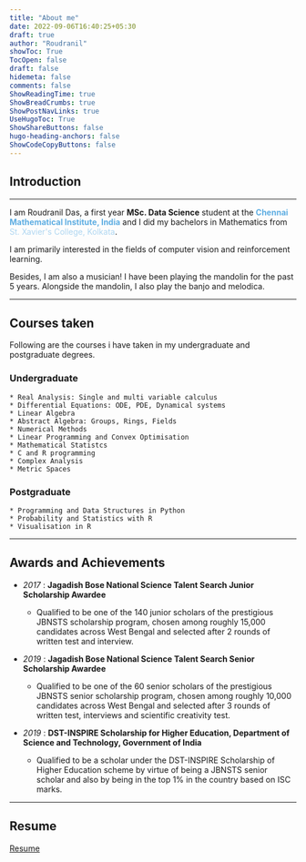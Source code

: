 ```yaml
---
title: "About me"
date: 2022-09-06T16:40:25+05:30
draft: true
author: "Roudranil"
showToc: True
TocOpen: false
draft: false
hidemeta: false
comments: false
ShowReadingTime: true
ShowBreadCrumbs: true
ShowPostNavLinks: true
UseHugoToc: True
ShowShareButtons: false
hugo-heading-anchors: false
ShowCodeCopyButtons: false
---
```


## Introduction
---
<style>
  div-for-course {
    display:block;
    background-color:#545454;
    border-radius:15px;
    color:#F6DDCC;
  }
</style>


I am Roudranil Das, a first year **MSc. Data Science** student at the <span style="color:#5DADE2">**Chennai Mathematical Institute, India**</span> and I did my bachelors in Mathematics from <span style="color:#AED6F1">St. Xavier's College, Kolkata</span>. 

I am primarily interested in the fields of computer vision and reinforcement learning. 

Besides, I am also a musician! I have been playing the mandolin for the past 5 years. Alongside the mandolin, I also play the banjo and melodica.

---

## Courses taken

Following are the courses i have taken in my undergraduate and postgraduate degrees.

### Undergraduate

    * Real Analysis: Single and multi variable calculus
    * Differential Equations: ODE, PDE, Dynamical systems
    * Linear Algebra
    * Abstract Algebra: Groups, Rings, Fields
    * Numerical Methods
    * Linear Programming and Convex Optimisation
    * Mathematical Statistcs
    * C and R programming
    * Complex Analysis
    * Metric Spaces

### Postgraduate
    * Programming and Data Structures in Python
    * Probability and Statistics with R
    * Visualisation in R

---

## Awards and Achievements

- _2017_ : **Jagadish Bose National Science Talent Search Junior Scholarship Awardee**
  - Qualified to be one of the 140 junior scholars of the prestigious JBNSTS scholarship program, chosen among roughly 15,000 candidates across West Bengal and selected after 2 rounds of written test and interview.

- _2019_ : **Jagadish Bose National Science Talent Search Senior Scholarship Awardee**
  - Qualified to be one of the 60 senior scholars of the prestigious JBNSTS senior scholarship program, chosen among roughly 10,000 candidates across West Bengal and selected after 3 rounds of written test, interviews and scientific creativity test.

- _2019_ : **DST-INSPIRE Scholarship for Higher Education, Department of Science and Technology, Government of India**
  - Qualified to be a scholar under the DST-INSPIRE Scholarship of Higher Education scheme by virtue of being a JBNSTS senior scholar and also by being in the top 1% in the country based on ISC marks.

---

## Resume

[Resume](https://github.com/Roudranil/resume/blob/main/resumev2.pdf "My resume")



